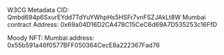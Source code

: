 W3CG Metadata CID: Qmbd694p6SxurEYdd7TdYuYWhpHs5HSFr7vnFSZJAkLt8W
Mumbai contract Address: 0x69a04D16D2CA478C15CeC6d69A7D535253c16FfD

Moody NFT:
Mumbai address: 0x55b591a46f0577BFF050364CecE8a222367Fad76